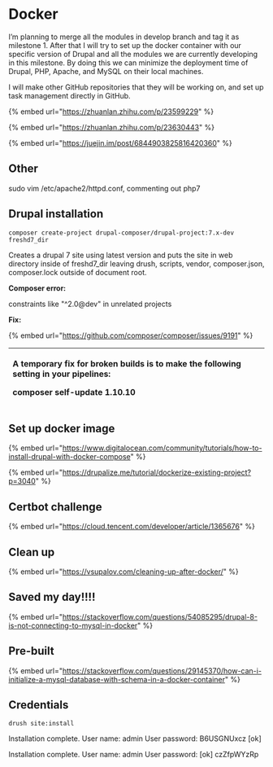 # Docker

I’m planning to merge all the modules in develop branch and tag it as milestone 1. After that I will try to set up the docker container with our specific version of Drupal and all the modules we are currently developing in this milestone. By doing this we can minimize the deployment time of Drupal, PHP, Apache, and MySQL on their local machines.

I will make other GitHub repositories that they will be working on, and set up task management directly in GitHub.



{% embed url="https://zhuanlan.zhihu.com/p/23599229" %}

{% embed url="https://zhuanlan.zhihu.com/p/23630443" %}

{% embed url="https://juejin.im/post/6844903825816420360" %}



## Other

sudo vim /etc/apache2/httpd.conf, commenting out php7

## Drupal installation

`composer create-project drupal-composer/drupal-project:7.x-dev freshd7_dir`  
 

Creates a drupal 7 site using latest version and puts the site in web directory inside of freshd7\_dir leaving drush, scripts, vendor, composer.json, composer.lock outside of document root.

**Composer error:**

constraints like "^2.0@dev" in unrelated projects

**Fix:**

{% embed url="https://github.com/composer/composer/issues/9191" %}

<table>
  <thead>
    <tr>
      <th style="text-align:left">
        <p>A temporary fix for broken builds is to make the following setting in
          your pipelines:</p>
        <p>composer self-update 1.10.10</p>
      </th>
    </tr>
  </thead>
  <tbody></tbody>
</table>



## Set up docker image

{% embed url="https://www.digitalocean.com/community/tutorials/how-to-install-drupal-with-docker-compose" %}

{% embed url="https://drupalize.me/tutorial/dockerize-existing-project?p=3040" %}



## Certbot challenge

{% embed url="https://cloud.tencent.com/developer/article/1365676" %}

## Clean up

{% embed url="https://vsupalov.com/cleaning-up-after-docker/" %}

## Saved my day!!!!

{% embed url="https://stackoverflow.com/questions/54085295/drupal-8-is-not-connecting-to-mysql-in-docker" %}

## Pre-built

{% embed url="https://stackoverflow.com/questions/29145370/how-can-i-initialize-a-mysql-database-with-schema-in-a-docker-container" %}



## Credentials

`drush site:install`

Installation complete. User name: admin User password: B6USGNUxcz \[ok\]

Installation complete. User name: admin User password: \[ok\] czZfpWYzRp

